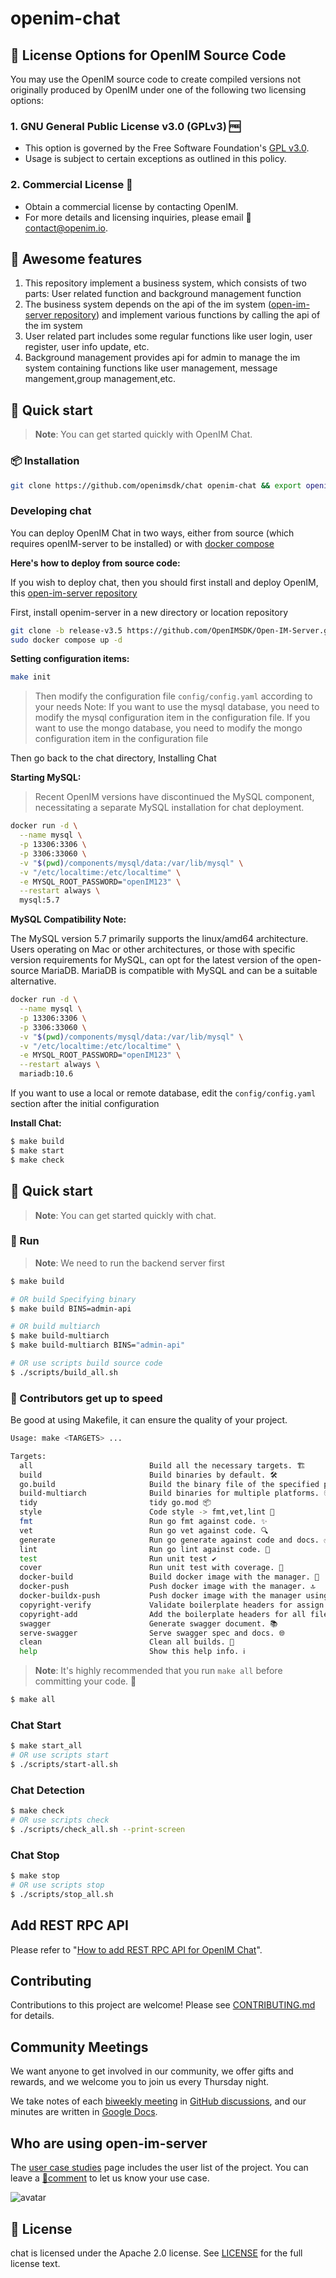 # openim-chat

## 📄 License Options for OpenIM Source Code

You may use the OpenIM source code to create compiled versions not originally produced by OpenIM under one of the following two licensing options:

### 1. GNU General Public License v3.0 (GPLv3) 🆓

+ This option is governed by the Free Software Foundation's [GPL v3.0](https://www.gnu.org/licenses/gpl-3.0.en.html).
+ Usage is subject to certain exceptions as outlined in this policy.

### 2. Commercial License 💼

+ Obtain a commercial license by contacting OpenIM.
+ For more details and licensing inquiries, please email 📧 [contact@openim.io](mailto:contact@openim.io).

## 🧩 Awesome features
1. This repository implement a business system, which consists of two parts: User related function and background management function
2. The business system depends on the api of the im system ([open-im-server repository](https://github.com/openimsdk/open-im-server)) and implement various functions by calling the api of the im system
3. User related part includes some regular functions like user login, user register, user info update, etc.
4. Background management provides api for admin to manage the im system containing functions like user management, message mangement,group management,etc.

## 🛫 Quick start 

> **Note**: You can get started quickly with OpenIM Chat.

### 📦 Installation

```bash
git clone https://github.com/openimsdk/chat openim-chat && export openim-chat=$(pwd)/openim-chat && cd $openim-chat && make
```

### Developing chat

You can deploy OpenIM Chat in two ways, either from source (which requires openIM-server to be installed) or with [docker compose](https://github.com/openimsdk/openim-docker)

**Here's how to deploy from source code:**

If you wish to deploy chat, then you should first install and deploy OpenIM, this [open-im-server repository](https://github.com/openimsdk/open-im-server)

First, install openim-server in a new directory or location repository

```bash
git clone -b release-v3.5 https://github.com/OpenIMSDK/Open-IM-Server.git openim && export openim=$(pwd)/openim && cd $openim
sudo docker compose up -d
```

**Setting configuration items:**

```bash
make init
```

> Then modify the configuration file `config/config.yaml` according to your needs
> Note: If you want to use the mysql database, you need to modify the mysql configuration item in the configuration file. If you want to use the mongo database, you need to modify the mongo configuration item in the configuration file


Then go back to the chat directory, Installing Chat

**Starting MySQL:**

> Recent OpenIM versions have discontinued the MySQL component, necessitating a separate MySQL installation for chat deployment.

```bash
docker run -d \
  --name mysql \
  -p 13306:3306 \
  -p 3306:33060 \
  -v "$(pwd)/components/mysql/data:/var/lib/mysql" \
  -v "/etc/localtime:/etc/localtime" \
  -e MYSQL_ROOT_PASSWORD="openIM123" \
  --restart always \
  mysql:5.7
```

**MySQL Compatibility Note:**

The MySQL version 5.7 primarily supports the linux/amd64 architecture. Users operating on Mac or other architectures, or those with specific version requirements for MySQL, can opt for the latest version of the open-source MariaDB. MariaDB is compatible with MySQL and can be a suitable alternative.

```bash
docker run -d \
  --name mysql \
  -p 13306:3306 \
  -p 3306:33060 \
  -v "$(pwd)/components/mysql/data:/var/lib/mysql" \
  -v "/etc/localtime:/etc/localtime" \
  -e MYSQL_ROOT_PASSWORD="openIM123" \
  --restart always \
  mariadb:10.6
```

If you want to use a local or remote database, edit the `config/config.yaml` section after the initial configuration


**Install Chat:**

```bash
$ make build
$ make start
$ make check
```

## 🛫 Quick start 

> **Note**: You can get started quickly with chat.

### 🚀 Run

> **Note**: 
> We need to run the backend server first

```bash
$ make build

# OR build Specifying binary
$ make build BINS=admin-api

# OR build multiarch
$ make build-multiarch
$ make build-multiarch BINS="admin-api"

# OR use scripts build source code
$ ./scripts/build_all.sh
```

### 📖 Contributors get up to speed

Be good at using Makefile, it can ensure the quality of your project.

```bash
Usage: make <TARGETS> ...

Targets:
  all                          Build all the necessary targets. 🏗️
  build                        Build binaries by default. 🛠️
  go.build                     Build the binary file of the specified platform. 👨‍💻
  build-multiarch              Build binaries for multiple platforms. 🌍
  tidy                         tidy go.mod 📦
  style                        Code style -> fmt,vet,lint 🎨
  fmt                          Run go fmt against code. ✨
  vet                          Run go vet against code. 🔍
  generate                     Run go generate against code and docs. ✅
  lint                         Run go lint against code. 🔎
  test                         Run unit test ✔️
  cover                        Run unit test with coverage. 🧪
  docker-build                 Build docker image with the manager. 🐳
  docker-push                  Push docker image with the manager. 🔝
  docker-buildx-push           Push docker image with the manager using buildx. 🚢
  copyright-verify             Validate boilerplate headers for assign files. 📄
  copyright-add                Add the boilerplate headers for all files. 📝
  swagger                      Generate swagger document. 📚
  serve-swagger                Serve swagger spec and docs. 🌐
  clean                        Clean all builds. 🧹
  help                         Show this help info. ℹ️
```

> **Note**: 
> It's highly recommended that you run `make all` before committing your code. 🚀

```bash
$ make all
```

### Chat Start

```bash
$ make start_all
# OR use scripts start
$ ./scripts/start-all.sh
```

### Chat Detection

```bash
$ make check
# OR use scripts check
$ ./scripts/check_all.sh --print-screen
```

### Chat Stop

```bash
$ make stop
# OR use scripts stop
$ ./scripts/stop_all.sh
```
## Add REST RPC API

Please refer to "[How to add REST RPC API for OpenIM Chat](./HOW_TO_ADD_REST_RPC_API.md)".

## Contributing

Contributions to this project are welcome! Please see [CONTRIBUTING.md](./CONTRIBUTING.md) for details.

## Community Meetings
We want anyone to get involved in our community, we offer gifts and rewards, and we welcome you to join us every Thursday night.

We take notes of each [biweekly meeting](https://github.com/openimsdk/open-im-server/issues/381) in [GitHub discussions](https://github.com/openimsdk/open-im-server/discussions/categories/meeting), and our minutes are written in [Google Docs](https://docs.google.com/document/d/1nx8MDpuG74NASx081JcCpxPgDITNTpIIos0DS6Vr9GU/edit?usp=sharing).


## Who are using open-im-server
The [user case studies](https://github.com/openimsdk/community/blob/main/ADOPTERS.md) page includes the user list of the project. You can leave a [📝comment](https://github.com/openimsdk/open-im-server/issues/379) to let us know your use case.

![avatar](https://github.com/openimsdk/OpenIM-Docs/blob/main/docs/images/WechatIMG20.jpeg)

## 🚨 License

chat is licensed under the  Apache 2.0 license. See [LICENSE](https://github.com/openimsdk/chat/tree/main/LICENSE) for the full license text.
